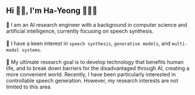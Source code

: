 <!-- <div align="right">
<a href="https://hits.seeyoufarm.com"><img src="https://hits.seeyoufarm.com/api/count/incr/badge.svg?url=https%3A%2F%2Fgithub.com%2Fchy0428&count_bg=%23F58F9D&title_bg=%23555555&icon=&icon_color=%23E7E7E7&title=profile+view&edge_flat=false" align="right" //></a>
<!-- <img src="https://gpvc.arturio.dev/chy0428" align="right" /> -->
  
<h2 align="left">Hi 👋🏻,  I'm Ha-Yeong 👩🏻‍💻</h1>

🎯  I am an AI research engineer with a background in computer science and artificial intelligence, currently focusing on speech synthesis. <br> <br>
🤗  I have a keen interest in `speech synthesis`, `generative models`, and `multi-modal systems`. <br> <br>
🧭  My ultimate research goal is to develop technology that benefits human life, and to break down barriers for the disadvantaged through AI, creating a more convenient world.
Recently, I have been particularly interested in controllable speech generation. However, my research interests are not limited to this area.

  
